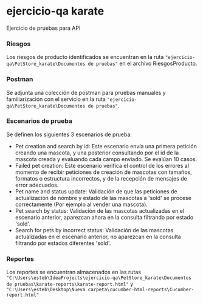 # ejercicio-qa karate
Ejercicio de pruebas para API

### Riesgos

Los riesgos de producto identificados se encuentran en la ruta `"ejercicio-qa\PetStore_karate\Documentos de pruebas"` en el archivo RiesgosProducto.

### Postman

Se adjunta una colección de postman para pruebas manuales y familiarización con el servicio en la ruta `"ejercicio-qa\PetStore_karate\Documentos de pruebas"`.

### Escenarios de prueba

Se definen los siguientes 3 escenarios de prueba:

- Pet creation and search by id: Este escenario envía una primera petición creando una mascota, y una posterior consultando por el id de la mascota creada y evaluando cada campo enviado. Se evalúan 10 casos.
- Failed pet creation: Este escenario verifica el control de los errores al momento de recibir peticiones de creación de mascotas con tamaños, formatos o estructura incorrectos, y de la recepción de mensajes de error adecuados.
- Pet name and status update: Validación de que las peticiones de actualización de nombre y estado de las mascotas a 'sold' se procese correctamente (Por ejemplo al vender una mascota).
- Pet search by status: Validación de las mascotas actualizadas en el escenario anterior, aparezcan ahora en la consulta filtrando por estado 'sold'.
- Search for pets by incorrect status: Validación de las mascotas actualizadas en el escenario anterior, no aparezcan en la consulta filtrando por estados diferentes 'sold'.

### Reportes

Los reportes se encuentran almacenados en las rutas `"C:\Users\esteb\IdeaProjects\ejercicio-qa\PetStore_karate\Documentos de pruebas\karate-reports\karate-report.html"` y `"C:\Users\esteb\Desktop\Nueva carpeta\cucumber-html-reports\Cucumber-report.html"`
